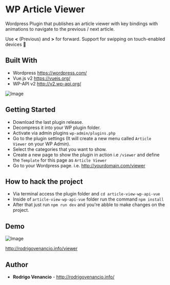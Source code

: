 # WP Article Viewer

Wordpress Plugin that publishes an article viewer with key bindings with animations to navigate to the previous / next article.

Use **<** (Previous) and **>** for forward. Support for swipping on touch-enabled devices :beer:

## Built With

* Wordpress https://wordpress.com/
* Vue.js v2 https://vuejs.org/
* WP-API v2 http://v2.wp-api.org/

![Image](https://dzwonsemrish7.cloudfront.net/items/022S2n2l2Q1P3c1H3p46/Image%202018-09-15%20at%2010.38.35%20am.png)

## Getting Started

* Download the last plugin release.
* Decompress it into your WP plugin folder.
* Activate via admin plugins `wp-admin/plugins.php`
* Go to the plugin settings (It will create a new menu called `Article Viewer` on your WP Admin).
* Select the categories that you want to show.
* Create a new page to show the plugin in action i.e `/viewer` and define the `Template` for this page as `Article Viewer`
* Go to your Wordpress page. i.e. http://yourdomain.com/viewer

## How to hack the project

* Via terminal access the plugin folder and `cd article-view-wp-api-vue`
* Inside of `article-view-wp-api-vue` folder run the command `npm install`
* After that just run `npm run dev` and you're abble to make changes on the project.

## Demo

![Image](https://dzwonsemrish7.cloudfront.net/items/2F2Q3E173O0a241V2K0L/Screen%20Recording%202018-09-15%20at%2012.31%20pm.gif)

http://rodrigovenancio.info/viewer

## Author

* **Rodrigo Venancio** - http://rodrigovenancio.info/
